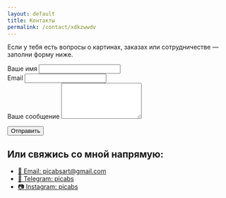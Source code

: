 ```yaml
---
layout: default
title: Контакты
permalink: /contact/xdkzwwdv
---
```


<p>Если у тебя есть вопросы о картинах, заказах или сотрудничестве — заполни форму ниже.</p>

<form action="https://formspree.io/f/your-form-id"  method="POST">
  <div class="form-group">
    <label for="name">Ваше имя</label>
    <input type="text" id="name" name="name" required>
  </div>

  <div class="form-group">
    <label for="_replyto">Email</label>
    <input type="email" id="_replyto" name="_replyto" required>
  </div>

  <div class="form-group">
    <label for="message">Ваше сообщение</button>
    <textarea id="message" name="message" rows="5" required></textarea>
  </div>

  <button type="submit" class="btn-submit">Отправить</button>
</form>

<h2>Или свяжись со мной напрямую:</h2>
<ul class="contact-links">
  <li><a href="mailto:picabsart@gmail.com">📧 Email: picabsart@gmail.com</li>
  <li><a href="https://t.me/picabs"  target="_blank">💬 Telegram: picabs</a></li>
  <li><a href="https://www.instagram.com/picabs/"  target="_blank">📷 Instagram: picabs</a></li>
</ul>
